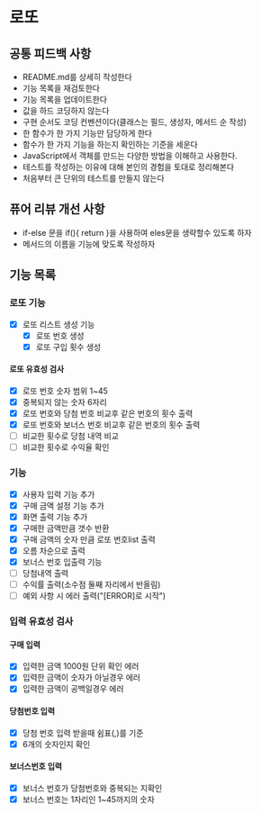 # 로또

## 공통 피드백 사항

- README.md를 상세히 작성한다
- 기능 목록을 재검토한다
- 기능 목록을 업데이트한다
- 값을 하드 코딩하지 않는다
- 구현 순서도 코딩 컨벤션이다(클래스는 필드, 생성자, 메서드 순 작성)
- 한 함수가 한 가지 기능만 담당하게 한다
- 함수가 한 가지 기능을 하는지 확인하는 기준을 세운다
- JavaScript에서 객체를 만드는 다양한 방법을 이해하고 사용한다.
- 테스트를 작성하는 이유에 대해 본인의 경험을 토대로 정리해본다
- 처음부터 큰 단위의 테스트를 만들지 않는다

## 퓨어 리뷰 개선 사항

- if-else 문을 if(){ return }을 사용하여 eles문을 생략할수 있도록 하자
- 메서드의 이름을 기능에 맞도록 작성하자

## 기능 목록

### 로또 기능

- [x] 로또 리스트 생성 기능
  - [x] 로또 번호 생성
  - [x] 로또 구입 횟수 생성

#### 로또 유효성 검사

- [x] 로또 번호 숫자 범위 1~45
- [x] 중복되지 않는 숫자 6자리
- [x] 로또 번호와 당첨 번호 비교후 같은 번호의 횟수 출력
- [x] 로또 번호와 보너스 번호 비교후 같은 번호의 횟수 출력
- [ ] 비교한 횟수로 당첨 내역 비교
- [ ] 비교한 횟수로 수익율 확인

### 기능

- [x] 사용자 입력 기능 추가
- [x] 구매 금액 설정 기능 추가
- [x] 화면 출력 기능 추가
- [x] 구매한 금액만큼 갯수 반환
- [x] 구매 금액의 숫자 만큼 로또 번호list 출력
- [x] 오름 차순으로 출력
- [x] 보너스 번호 입출력 기능
- [ ] 당첨내역 출력
- [ ] 수익률 출력(소수점 둘째 자리에서 반올림)
- [ ] 예외 사항 시 에러 출력("[ERROR]로 시작")

### 입력 유효성 검사

#### 구매 입력

- [x] 입력한 금액 1000원 단위 확인 에러
- [x] 입력한 금액이 숫자가 아닐경우 에러
- [x] 입력한 금액이 공백일경우 에러

#### 당첨번호 입력

- [x] 당첨 번호 입력 받을때 쉼표(,)를 기준
- [x] 6개의 숫자인지 확인

#### 보너스번호 입력

- [x] 보너스 번호가 당첨번호와 중복되는 지확인
- [x] 보너스 번호는 1자리인 1~45까지의 숫자
